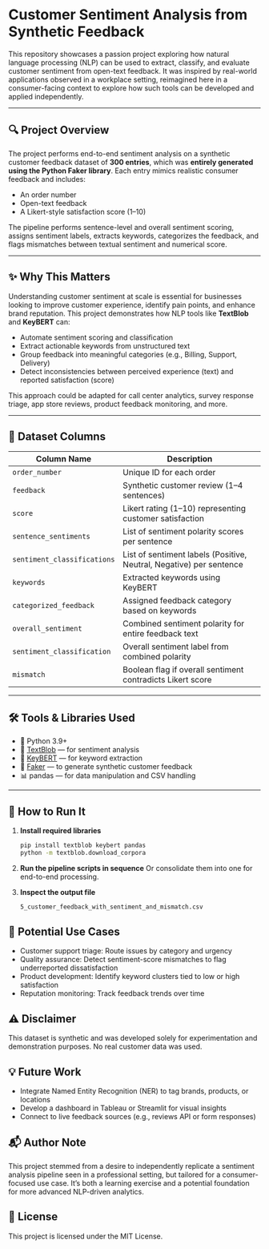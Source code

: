 # Customer Sentiment Analysis from Synthetic Feedback

This repository showcases a passion project exploring how natural language processing (NLP) can be used to extract, classify, and evaluate customer sentiment from open-text feedback. It was inspired by real-world applications observed in a workplace setting, reimagined here in a consumer-facing context to explore how such tools can be developed and applied independently.

---

## 🔍 Project Overview

The project performs end-to-end sentiment analysis on a synthetic customer feedback dataset of **300 entries**, which was **entirely generated using the Python Faker library**. Each entry mimics realistic consumer feedback and includes:

- An order number  
- Open-text feedback  
- A Likert-style satisfaction score (1–10)  

The pipeline performs sentence-level and overall sentiment scoring, assigns sentiment labels, extracts keywords, categorizes the feedback, and flags mismatches between textual sentiment and numerical score.

---

## ✨ Why This Matters

Understanding customer sentiment at scale is essential for businesses looking to improve customer experience, identify pain points, and enhance brand reputation. This project demonstrates how NLP tools like **TextBlob** and **KeyBERT** can:

- Automate sentiment scoring and classification  
- Extract actionable keywords from unstructured text  
- Group feedback into meaningful categories (e.g., Billing, Support, Delivery)  
- Detect inconsistencies between perceived experience (text) and reported satisfaction (score)  

This approach could be adapted for call center analytics, survey response triage, app store reviews, product feedback monitoring, and more.

---

## 📁 Dataset Columns

| Column Name                | Description                                                                 |
|----------------------------|-----------------------------------------------------------------------------|
| `order_number`             | Unique ID for each order                                                    |
| `feedback`                 | Synthetic customer review (1–4 sentences)                                   |
| `score`                    | Likert rating (1–10) representing customer satisfaction                     |
| `sentence_sentiments`      | List of sentiment polarity scores per sentence                              |
| `sentiment_classifications`| List of sentiment labels (Positive, Neutral, Negative) per sentence         |
| `keywords`                 | Extracted keywords using KeyBERT                                            |
| `categorized_feedback`     | Assigned feedback category based on keywords                                |
| `overall_sentiment`        | Combined sentiment polarity for entire feedback text                        |
| `sentiment_classification` | Overall sentiment label from combined polarity                              |
| `mismatch`                 | Boolean flag if overall sentiment contradicts Likert score                  |

---

## 🛠 Tools & Libraries Used

- 🐍 Python 3.9+  
- 📝 [TextBlob](https://textblob.readthedocs.io/en/dev/) — for sentiment analysis  
- 🧠 [KeyBERT](https://github.com/MaartenGr/KeyBERT) — for keyword extraction  
- 🧪 [Faker](https://faker.readthedocs.io/en/master/) — to generate synthetic customer feedback  
- 📊 pandas — for data manipulation and CSV handling  

---

## 🧪 How to Run It

1. **Install required libraries**  
   ```bash
   pip install textblob keybert pandas
   python -m textblob.download_corpora

2. **Run the pipeline scripts in sequence**
   Or consolidate them into one for end-to-end processing.

3. **Inspect the output file**
   ```bash
   5_customer_feedback_with_sentiment_and_mismatch.csv

## 🔮 Potential Use Cases

- Customer support triage: Route issues by category and urgency
- Quality assurance: Detect sentiment-score mismatches to flag underreported dissatisfaction
- Product development: Identify keyword clusters tied to low or high satisfaction
- Reputation monitoring: Track feedback trends over time

## ⚠️ Disclaimer
This dataset is synthetic and was developed solely for experimentation and demonstration purposes. No real customer data was used.

## 💡 Future Work
- Integrate Named Entity Recognition (NER) to tag brands, products, or locations
- Develop a dashboard in Tableau or Streamlit for visual insights
- Connect to live feedback sources (e.g., reviews API or form responses)

## 📬 Author Note
This project stemmed from a desire to independently replicate a sentiment analysis pipeline seen in a professional setting, but tailored for a consumer-focused use case. It’s both a learning exercise and a potential foundation for more advanced NLP-driven analytics.

## 📝 License
This project is licensed under the MIT License.
